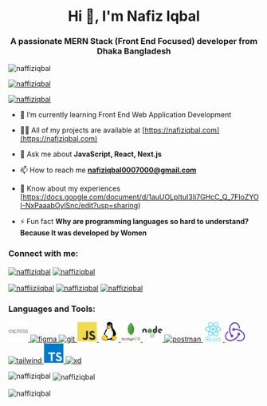 <h1 align="center">Hi 👋, I'm Nafiz Iqbal</h1>
<h3 align="center">A passionate MERN Stack (Front End Focused) developer from Dhaka Bangladesh</h3>

<p align="left"> <img src="https://komarev.com/ghpvc/?username=naffiziqbal&label=Profile%20views&color=0e75b6&style=flat" alt="naffiziqbal" /> </p>

<p align="left"> <a href="https://github.com/ryo-ma/github-profile-trophy"><img src="https://github-profile-trophy.vercel.app/?username=naffiziqbal" alt="naffiziqbal" /></a> </p>

<p align="left"> <a href="https://twitter.com/naffiziqbal" target="blank"><img src="https://img.shields.io/twitter/follow/naffiziqbal?logo=twitter&style=for-the-badge" alt="naffiziqbal" /></a> </p>

- 🌱 I’m currently learning Front End Web Application Development

- 👨‍💻 All of my projects are available at [https://nafiziqbal.com](https://nafiziqbal.com)

- 💬 Ask me about **JavaScript, React, Next.js**

- 📫 How to reach me **nafiziqbal0007000@gmail.com**

- 📄 Know about my experiences [https://docs.google.com/document/d/1auUOLpItuI3Ii7GHcC_Q_7FIoZYOI-NxPaaabOylSnc/edit?usp=sharing)

- ⚡ Fun fact **Why are programming languages so hard to understand? Because It was developed by Women**

<h3 align="left">Connect with me:</h3>
<p align="left">
<a href="https://twitter.com/naffiziqbal" target="blank"><img align="center" src="https://raw.githubusercontent.com/rahuldkjain/github-profile-readme-generator/master/src/images/icons/Social/twitter.svg" alt="naffiziqbal" height="30" width="40" /></a>
<a href="https://linkedin.com/in/naffiziqbal" target="blank"><img align="center" src="https://raw.githubusercontent.com/rahuldkjain/github-profile-readme-generator/master/src/images/icons/Social/linked-in-alt.svg" alt="naffiziqbal" height="30" width="40" /></a>

<a href="https://fb.com/naffiiziiqbal" target="blank"><img align="center" src="https://raw.githubusercontent.com/rahuldkjain/github-profile-readme-generator/master/src/images/icons/Social/facebook.svg" alt="naffiiziiqbal" height="30" width="40" /></a>
<a href="https://instagram.com/naffiziqbal" target="blank"><img align="center" src="https://raw.githubusercontent.com/rahuldkjain/github-profile-readme-generator/master/src/images/icons/Social/instagram.svg" alt="naffiziqbal" height="30" width="40" /></a>
<a href="https://discord.gg/naffiziqbal" target="blank"><img align="center" src="https://raw.githubusercontent.com/rahuldkjain/github-profile-readme-generator/master/src/images/icons/Social/discord.svg" alt="naffiziqbal" height="30" width="40" /></a>
</p>

<h3 align="left">Languages and Tools:</h3>
<p align="left"> <a href="https://expressjs.com" target="_blank" rel="noreferrer"> <img src="https://raw.githubusercontent.com/devicons/devicon/master/icons/express/express-original-wordmark.svg" alt="express" width="40" height="40"/> </a> <a href="https://www.figma.com/" target="_blank" rel="noreferrer"> <img src="https://www.vectorlogo.zone/logos/figma/figma-icon.svg" alt="figma" width="40" height="40"/> </a> <a href="https://git-scm.com/" target="_blank" rel="noreferrer"> <img src="https://www.vectorlogo.zone/logos/git-scm/git-scm-icon.svg" alt="git" width="40" height="40"/> </a> <a href="https://developer.mozilla.org/en-US/docs/Web/JavaScript" target="_blank" rel="noreferrer"> <img src="https://raw.githubusercontent.com/devicons/devicon/master/icons/javascript/javascript-original.svg" alt="javascript" width="40" height="40"/> </a> <a href="https://www.linux.org/" target="_blank" rel="noreferrer"> <img src="https://raw.githubusercontent.com/devicons/devicon/master/icons/linux/linux-original.svg" alt="linux" width="40" height="40"/> </a> <a href="https://www.mongodb.com/" target="_blank" rel="noreferrer"> <img src="https://raw.githubusercontent.com/devicons/devicon/master/icons/mongodb/mongodb-original-wordmark.svg" alt="mongodb" width="40" height="40"/> </a> <a href="https://nodejs.org" target="_blank" rel="noreferrer"> <img src="https://raw.githubusercontent.com/devicons/devicon/master/icons/nodejs/nodejs-original-wordmark.svg" alt="nodejs" width="40" height="40"/> </a> <a href="https://postman.com" target="_blank" rel="noreferrer"> <img src="https://www.vectorlogo.zone/logos/getpostman/getpostman-icon.svg" alt="postman" width="40" height="40"/> </a> <a href="https://reactjs.org/" target="_blank" rel="noreferrer"> <img src="https://raw.githubusercontent.com/devicons/devicon/master/icons/react/react-original-wordmark.svg" alt="react" width="40" height="40"/> </a> <a href="https://redux.js.org" target="_blank" rel="noreferrer"> <img src="https://raw.githubusercontent.com/devicons/devicon/master/icons/redux/redux-original.svg" alt="redux" width="40" height="40"/> </a> <a href="https://tailwindcss.com/" target="_blank" rel="noreferrer"> <img src="https://www.vectorlogo.zone/logos/tailwindcss/tailwindcss-icon.svg" alt="tailwind" width="40" height="40"/> </a> <a href="https://www.typescriptlang.org/" target="_blank" rel="noreferrer"> <img src="https://raw.githubusercontent.com/devicons/devicon/master/icons/typescript/typescript-original.svg" alt="typescript" width="40" height="40"/> </a> <a href="https://www.adobe.com/products/xd.html" target="_blank" rel="noreferrer"> <img src="https://cdn.worldvectorlogo.com/logos/adobe-xd.svg" alt="xd" width="40" height="40"/> </a> </p>

<p><img align="left" src="https://github-readme-stats.vercel.app/api/top-langs?username=naffiziqbal&show_icons=true&locale=en&layout=compact" alt="naffiziqbal" /></p>

<p>&nbsp;<img align="center" src="https://github-readme-stats.vercel.app/api?username=naffiziqbal&show_icons=true&locale=en" alt="naffiziqbal" /></p>

<p><img align="center" src="https://github-readme-streak-stats.herokuapp.com/?user=naffiziqbal&" alt="naffiziqbal" /></p>
